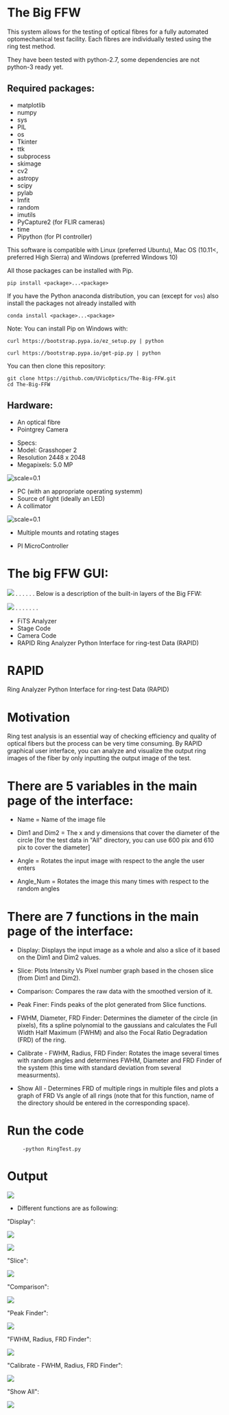 # The Big FFW
This system allows for the testing of optical fibres for a fully automated optomechanical test facility. Each fibres are individually tested using the ring test method.

 
They have been tested with python-2.7, some dependencies are not python-3 ready yet.

## Required packages:

- matplotlib
- numpy
- sys
- PIL
- os
- Tkinter
- ttk
- subprocess
- skimage
- cv2
- astropy
- scipy
- pylab
- lmfit
- random
- imutils
- PyCapture2 (for FLIR cameras)
- time
- Pipython (for PI controller)


This software is compatible with Linux (preferred Ubuntu), Mac OS (10.11<, preferred High Sierra) and Windows (preferred Windows 10)

All those packages can be installed with Pip.

```
pip install <package>...<package>
```
If you have the Python anaconda distribution, you can (except for `vos`) also install the packages not already installed with
```
conda install <package>...<package>
```

Note: You can install Pip on Windows with:

```
curl https://bootstrap.pypa.io/ez_setup.py | python
```
```
curl https://bootstrap.pypa.io/get-pip.py | python
```

You can then clone this repository:
```
git clone https://github.com/UVicOptics/The-Big-FFW.git
cd The-Big-FFW
```

## Hardware:

- An optical fibre
- Pointgrey Camera
* Specs: 
* Model: Grasshoper 2
* Resolution 2448 x 2048
* Megapixels: 5.0 MP

![scale=0.1](Camera1.png)

- PC (with an appropriate operating systemm)
- Source of light (ideally an LED)
- A collimator

![scale=0.1](Controller.png)

- Multiple mounts and rotating stages

- PI MicroController

 
# The big FFW GUI:

![](GUI.jpg)
.
.
.
.
.
.
Below is a description of the built-in layers of the Big FFW:

![](FFW.jpg)
.
.
.
.
.
.
.

- FiTS Analyzer
- Stage Code
- Camera Code
- RAPID
Ring Analyzer Python Interface for ring-test Data (RAPID)
  
  
# RAPID
Ring Analyzer Python Interface for ring-test Data (RAPID)
 
 # Motivation
 Ring test analysis is an essential way of checking efficiency and quality of optical fibers but the process can be very time consuming. By RAPID graphical user interface, you can analyze and visualize the output ring images of the fiber by only inputting the output image of the test.
 



# There are 5 variables in the main page of the interface:
* Name = Name of the image file

* Dim1 and Dim2 = The x and y dimensions that cover the diameter of the circle [for the test data in "All" directory, you can use 600 pix and 610 pix to cover the diameter]

* Angle = Rotates the input image with respect to the angle the user enters

* Angle_Num = Rotates the image this many times with respect to the random angles

# There are 7 functions in the main page of the interface:
* Display: Displays the input image as a whole and also a slice of it based on the Dim1 and Dim2 values.

* Slice: Plots Intensity Vs Pixel number graph based in the chosen slice (from Dim1 and Dim2).

* Comparison: Compares the raw data with the smoothed version of it.

* Peak Finer: Finds peaks of the plot generated from Slice functions.

* FWHM, Diameter, FRD Finder: Determines the diameter of the circle (in pixels), fits a spline polynomial to the gaussians and calculates the Full Width Half Maximum (FWHM) and also the Focal Ratio Degradation (FRD) of the ring. 

* Calibrate - FWHM, Radius, FRD Finder: Rotates the image several times with random angles and determines FWHM, Diameter and FRD Finder of the system (this time with standard deviation from several measurments).

* Show All - Determines FRD of multiple rings in multiple files and plots a graph of FRD Vs angle of all rings (note that for this function, name of the directory should be entered in the corresponding space).

# Run the code
         -python RingTest.py

# Output

![](Fig0.png)

* Different functions are as following:

"Display":

![](FIG1.png)

![](FIG2.png)

"Slice":

![](FIG3.png)

"Comparison":

![](FIG4.png)

"Peak Finder":

![](FIG5.png)

"FWHM, Radius, FRD Finder":

![](FIG6.png)

"Calibrate - FWHM, Radius, FRD Finder":

![](FIG7.png)

"Show All":

![](fig8.png)

